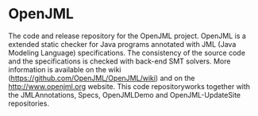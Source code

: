# OpenJML
The code and release repository for the OpenJML project.
OpenJML is a extended static checker for Java programs annotated with JML (Java Modeling Language) specifications. 
The consistency of the source code and the specifications is checked with back-end SMT solvers.
More information is available on the wiki (https://github.com/OpenJML/OpenJML/wiki) and on the http://www.openjml.org website.
This code repositoryworks together with the JMLAnnotations, Specs, OpenJMLDemo and OpenJML-UpdateSite repositories.
